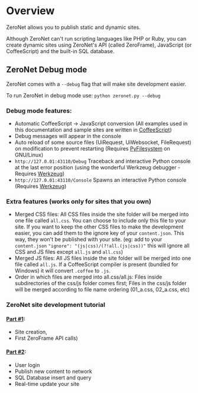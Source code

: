 # Overview

ZeroNet allows you to publish static and dynamic sites.

Although ZeroNet can't run scripting languages like PHP or Ruby, you can create dynamic sites using ZeroNet's API (called ZeroFrame), JavaScript (or CoffeeScript) and the built-in SQL database.

## ZeroNet Debug mode

ZeroNet comes with a `--debug` flag that will make site development easier.

To run ZeroNet in debug mode use: `python zeronet.py --debug`

### Debug mode features:

- Automatic CoffeeScript -> JavaScript conversion (All examples used in this documentation and sample sites are written in [CoffeeScript](http://coffeescript.org/))
- Debug messages will appear in the console
- Auto reload of some source files (UiRequest, UiWebsocket, FileRequest) on modification to prevent restarting (Requires [PyFilesystem](http://pyfilesystem.org/) on GNU/Linux)
- `http://127.0.01:43110/Debug` Traceback and interactive Python console at the last error position (using the wonderful Werkzeug debugger - Requires [Werkzeug](http://werkzeug.pocoo.org/))
- `http://127.0.01:43110/Console` Spawns an interactive Python console (Requires [Werkzeug](http://werkzeug.pocoo.org/))

### Extra features (works only for sites that you own)

 - Merged CSS files: All CSS files inside the site folder will be merged into one file called `all.css`. You can choose to include only this file to your site. If you want to keep the other CSS files to make the development easier, you can add them to the ignore key of your `content.json`. This way, they won't be published with your site. (eg: add to your `content.json` `"ignore": "(js|css)/(?!all.(js|css))"` this will ignore all CSS and JS files except `all.js` and `all.css`)
 - Merged JS files: All JS files inside the site folder will be merged into one file called `all.js`. If a CoffeeScript compiler is present (bundled for Windows) it will convert `.coffee` to `.js`.
 - Order in which files are merged into all.css/all.js: Files inside subdirectories of the css/js folder comes first; Files in the css/js folder will be merged according to file name ordering (01_a.css, 02_a.css, etc)

### ZeroNet site development tutorial

#### [Part #1](http://127.0.0.1:43110/Blog.ZeroNetwork.bit/?Post:43:ZeroNet+site+development+tutorial+1):

 - Site creation,
 - First ZeroFrame API calls)

#### [Part #2](http://127.0.0.1:43110/Blog.ZeroNetwork.bit/?Post:43:ZeroNet+site+development+tutorial+2):

 - User login
 - Publish new content to network
 - SQL Database insert and query
 - Real-time update your site